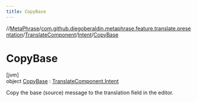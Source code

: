 ```yaml
---
title: CopyBase
---
```

//[MetaPhrase](../../../../../index.html)/[com.github.diegoberaldin.metaphrase.feature.translate.presentation](../../../index.html)/[TranslateComponent](../../index.html)/[Intent](../index.html)/[CopyBase](index.html)



# CopyBase



[jvm]\
object [CopyBase](index.html) : [TranslateComponent.Intent](../index.html)

Copy the base (source) message to the translation field in the editor.



